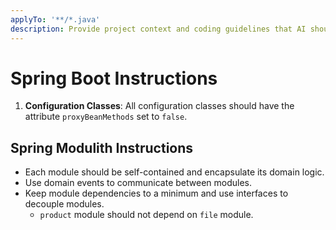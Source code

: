 ```yaml
---
applyTo: '**/*.java'
description: Provide project context and coding guidelines that AI should follow when generating Spring code.
---
```

# Spring Boot Instructions

1. **Configuration Classes**: All configuration classes should have the attribute `proxyBeanMethods` set to `false`.

## Spring Modulith Instructions

- Each module should be self-contained and encapsulate its domain logic.
- Use domain events to communicate between modules.
- Keep module dependencies to a minimum and use interfaces to decouple modules.
  - `product` module should not depend on `file` module.
